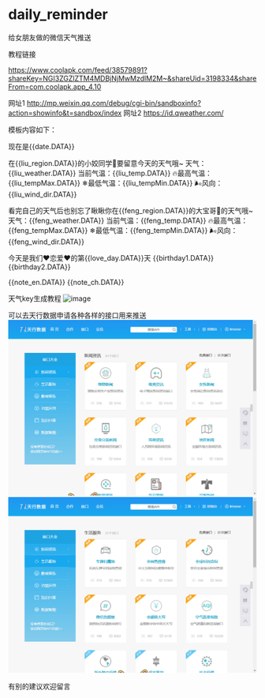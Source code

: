 # daily_reminder
给女朋友做的微信天气推送

教程链接

https://www.coolapk.com/feed/38579891?shareKey=NGI3ZGZlZTM4MDBjNjMwMzdlM2M~&shareUid=3198334&shareFrom=com.coolapk.app_4.10




网址1   http://mp.weixin.qq.com/debug/cgi-bin/sandboxinfo?action=showinfo&t=sandbox/index
网址2   https://id.qweather.com/


模板内容如下：

现在是{{date.DATA}} 

在{{liu_region.DATA}}的小姣同学👶要留意今天的天气哦~ 
天气：{{liu_weather.DATA}} 
当前气温：{{liu_temp.DATA}} 
🔥最高气温：{{liu_tempMax.DATA}} 
❄最低气温：{{liu_tempMin.DATA}} 
🌬风向：{{liu_wind_dir.DATA}} 

看完自己的天气后也别忘了瞅瞅你在{{feng_region.DATA}}的大宝哥🧑的天气哦~ 
天气：{{feng_weather.DATA}} 
当前气温：{{feng_temp.DATA}} 
🔥最高气温：{{feng_tempMax.DATA}} 
❄最低气温：{{feng_tempMin.DATA}} 
🌬风向：{{feng_wind_dir.DATA}} 

今天是我们❤恋爱❤的第{{love_day.DATA}}天 
{{birthday1.DATA}} 
{{birthday2.DATA}}

{{note_en.DATA}} 
{{note_ch.DATA}}


天气key生成教程
![image](https://raw.githubusercontent.com/limoest/daily_reminder/main/%E5%92%8C%E9%A3%8E%E5%A4%A9%E6%B0%94key%E7%94%9F%E6%88%90.png)


可以去天行数据申请各种各样的接口用来推送  
![image](https://raw.githubusercontent.com/limoest/daily_reminder/main/others/Snipaste_2022-08-24_12-13-19.png)
![image](https://raw.githubusercontent.com/limoest/daily_reminder/main/others/Snipaste.png)



有别的建议欢迎留言
